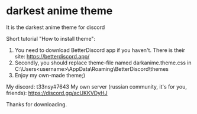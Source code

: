 # darkest anime theme
 It is the darkest anime theme for discord

Short tutorial "How to install theme":
1) You need to download BetterDiscord app if you haven't. There is their site: https://betterdiscord.app/
2) Secondly, you should replace theme-file named darkanime.theme.css in C:\Users\<username>\AppData\Roaming\BetterDiscord\themes
3) Enjoy my own-made theme;)

My discord: t33nsy#7643
My own server (russian community, it's for you, friends): https://discord.gg/acUKKVDyHJ

Thanks for downloading.